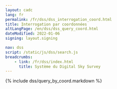 ```yaml
---
layout: cadc
lang: fr
permalink: /fr/dss/dss_interrogation_coord.html
title: Interrogation par coordonnées
altLangPage: /en/dss/dss_query_coord.html
dateModified: 2022-01-06
signing: layout.signing

nav: dss
script: /static/js/dss/search.js
breadcrumbs:
    - link: /fr/dss/index.html
      title: Système du Digital Sky Survey
---
```


{% include dss/query_by_coord.markdown %}
